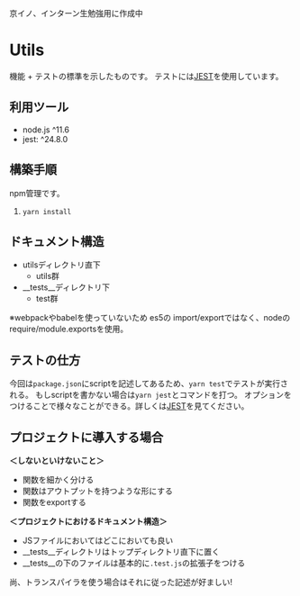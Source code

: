 京イノ、インターン生勉強用に作成中

# Utils
機能 + テストの標準を示したものです。
テストには[JEST](`https://jestjs.io/en/`)を使用しています。

## 利用ツール
- node.js ^11.6
- jest: ^24.8.0

## 構築手順
npm管理です。
1. `yarn install`

## ドキュメント構造
- utilsディレクトリ直下
  - utils群
- __tests__ディレクトリ下
  - test群

※webpackやbabelを使っていないため es5の import/exportではなく、nodeのrequire/module.exportsを使用。

## テストの仕方
今回は`package.json`にscriptを記述してあるため、`yarn test`でテストが実行される。
もしscriptを書かない場合は`yarn jest`とコマンドを打つ。
オプションをつけることで様々なことができる。詳しくは[JEST](`https://jestjs.io/en/`)を見てください。

## プロジェクトに導入する場合
**＜しないといけないこと＞**
- 関数を細かく分ける
- 関数はアウトプットを持つような形にする
- 関数をexportする

**＜プロジェクトにおけるドキュメント構造＞**
- JSファイルにおいてはどこにおいても良い
- __tests__ディレクトリはトップディレクトリ直下に置く
- __tests__の下のファイルは基本的に`.test.js`の拡張子をつける

尚、トランスパイラを使う場合はそれに従った記述が好ましい!
